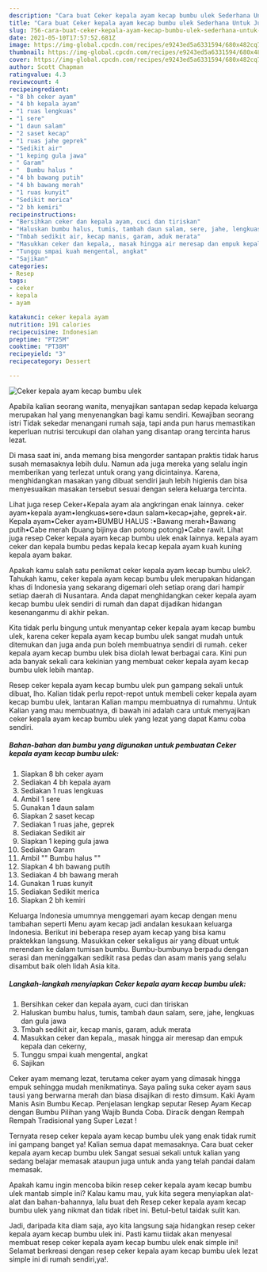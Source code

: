 ```yaml
---
description: "Cara buat Ceker kepala ayam kecap bumbu ulek Sederhana Untuk Jualan"
title: "Cara buat Ceker kepala ayam kecap bumbu ulek Sederhana Untuk Jualan"
slug: 756-cara-buat-ceker-kepala-ayam-kecap-bumbu-ulek-sederhana-untuk-jualan
date: 2021-05-10T17:57:52.681Z
image: https://img-global.cpcdn.com/recipes/e9243ed5a6331594/680x482cq70/ceker-kepala-ayam-kecap-bumbu-ulek-foto-resep-utama.jpg
thumbnail: https://img-global.cpcdn.com/recipes/e9243ed5a6331594/680x482cq70/ceker-kepala-ayam-kecap-bumbu-ulek-foto-resep-utama.jpg
cover: https://img-global.cpcdn.com/recipes/e9243ed5a6331594/680x482cq70/ceker-kepala-ayam-kecap-bumbu-ulek-foto-resep-utama.jpg
author: Scott Chapman
ratingvalue: 4.3
reviewcount: 4
recipeingredient:
- "8 bh ceker ayam"
- "4 bh kepala ayam"
- "1 ruas lengkuas"
- "1 sere"
- "1 daun salam"
- "2 saset kecap"
- "1 ruas jahe geprek"
- "Sedikit air"
- "1 keping gula jawa"
- " Garam"
- "  Bumbu halus "
- "4 bh bawang putih"
- "4 bh bawang merah"
- "1 ruas kunyit"
- "Sedikit merica"
- "2 bh kemiri"
recipeinstructions:
- "Bersihkan ceker dan kepala ayam, cuci dan tiriskan"
- "Haluskan bumbu halus, tumis, tambah daun salam, sere, jahe, lengkuas dan gula jawa"
- "Tmbah sedikit air, kecap manis, garam, aduk merata"
- "Masukkan ceker dan kepala,, masak hingga air meresap dan empuk kepala dan cekerny,"
- "Tunggu smpai kuah mengental, angkat"
- "Sajikan"
categories:
- Resep
tags:
- ceker
- kepala
- ayam

katakunci: ceker kepala ayam 
nutrition: 191 calories
recipecuisine: Indonesian
preptime: "PT25M"
cooktime: "PT38M"
recipeyield: "3"
recipecategory: Dessert

---
```



![Ceker kepala ayam kecap bumbu ulek](https://img-global.cpcdn.com/recipes/e9243ed5a6331594/680x482cq70/ceker-kepala-ayam-kecap-bumbu-ulek-foto-resep-utama.jpg)

Apabila kalian seorang wanita, menyajikan santapan sedap kepada keluarga merupakan hal yang menyenangkan bagi kamu sendiri. Kewajiban seorang istri Tidak sekedar menangani rumah saja, tapi anda pun harus memastikan keperluan nutrisi tercukupi dan olahan yang disantap orang tercinta harus lezat.

Di masa  saat ini, anda memang bisa mengorder santapan praktis tidak harus susah memasaknya lebih dulu. Namun ada juga mereka yang selalu ingin memberikan yang terlezat untuk orang yang dicintainya. Karena, menghidangkan masakan yang dibuat sendiri jauh lebih higienis dan bisa menyesuaikan masakan tersebut sesuai dengan selera keluarga tercinta. 

Lihat juga resep Ceker+Kepala ayam ala angkringan enak lainnya. ceker ayam•kepala ayam•lengkuas•sere•daun salam•kecap•jahe, geprek•air. Kepala ayam•Ceker ayam•BUMBU HALUS :•Bawang merah•Bawang putih•Cabe merah (buang bijinya dan potong potong)•Cabe rawit. Lihat juga resep Ceker kepala ayam kecap bumbu ulek enak lainnya. kepala ayam ceker dan kepala bumbu pedas kepala kecap kepala ayam kuah kuning kepala ayam bakar.

Apakah kamu salah satu penikmat ceker kepala ayam kecap bumbu ulek?. Tahukah kamu, ceker kepala ayam kecap bumbu ulek merupakan hidangan khas di Indonesia yang sekarang digemari oleh setiap orang dari hampir setiap daerah di Nusantara. Anda dapat menghidangkan ceker kepala ayam kecap bumbu ulek sendiri di rumah dan dapat dijadikan hidangan kesenanganmu di akhir pekan.

Kita tidak perlu bingung untuk menyantap ceker kepala ayam kecap bumbu ulek, karena ceker kepala ayam kecap bumbu ulek sangat mudah untuk ditemukan dan juga anda pun boleh membuatnya sendiri di rumah. ceker kepala ayam kecap bumbu ulek bisa diolah lewat berbagai cara. Kini pun ada banyak sekali cara kekinian yang membuat ceker kepala ayam kecap bumbu ulek lebih mantap.

Resep ceker kepala ayam kecap bumbu ulek pun gampang sekali untuk dibuat, lho. Kalian tidak perlu repot-repot untuk membeli ceker kepala ayam kecap bumbu ulek, lantaran Kalian mampu membuatnya di rumahmu. Untuk Kalian yang mau membuatnya, di bawah ini adalah cara untuk menyajikan ceker kepala ayam kecap bumbu ulek yang lezat yang dapat Kamu coba sendiri.

<!--inarticleads1-->

##### Bahan-bahan dan bumbu yang digunakan untuk pembuatan Ceker kepala ayam kecap bumbu ulek:

1. Siapkan 8 bh ceker ayam
1. Sediakan 4 bh kepala ayam
1. Sediakan 1 ruas lengkuas
1. Ambil 1 sere
1. Gunakan 1 daun salam
1. Siapkan 2 saset kecap
1. Sediakan 1 ruas jahe, geprek
1. Sediakan Sedikit air
1. Siapkan 1 keping gula jawa
1. Sediakan  Garam
1. Ambil  &#34;&#34; Bumbu halus &#34;&#34;
1. Siapkan 4 bh bawang putih
1. Sediakan 4 bh bawang merah
1. Gunakan 1 ruas kunyit
1. Sediakan Sedikit merica
1. Siapkan 2 bh kemiri


Keluarga Indonesia umumnya menggemari ayam kecap dengan menu tambahan seperti Menu ayam kecap jadi andalan kesukaan keluarga Indonesia. Berikut ini beberapa resep ayam kecap yang bisa kamu praktekkan langsung. Masukkan ceker sekaligus air yang dibuat untuk merendam ke dalam tumisan bumbu. Bumbu-bumbunya berpadu dengan serasi dan meninggalkan sedikit rasa pedas dan asam manis yang selalu disambut baik oleh lidah Asia kita. 

<!--inarticleads2-->

##### Langkah-langkah menyiapkan Ceker kepala ayam kecap bumbu ulek:

1. Bersihkan ceker dan kepala ayam, cuci dan tiriskan
1. Haluskan bumbu halus, tumis, tambah daun salam, sere, jahe, lengkuas dan gula jawa
1. Tmbah sedikit air, kecap manis, garam, aduk merata
1. Masukkan ceker dan kepala,, masak hingga air meresap dan empuk kepala dan cekerny,
1. Tunggu smpai kuah mengental, angkat
1. Sajikan


Ceker ayam memang lezat, terutama ceker ayam yang dimasak hingga empuk sehingga mudah menikmatinya. Saya paling suka ceker ayam saus tausi yang berwarna merah dan biasa disajikan di resto dimsum. Kaki Ayam Manis Asin Bumbu Kecap. Penjelasan lengkap seputar Resep Ayam Kecap dengan Bumbu Pilihan yang Wajib Bunda Coba. Diracik dengan Rempah Rempah Tradisional yang Super Lezat ! 

Ternyata resep ceker kepala ayam kecap bumbu ulek yang enak tidak rumit ini gampang banget ya! Kalian semua dapat memasaknya. Cara buat ceker kepala ayam kecap bumbu ulek Sangat sesuai sekali untuk kalian yang sedang belajar memasak ataupun juga untuk anda yang telah pandai dalam memasak.

Apakah kamu ingin mencoba bikin resep ceker kepala ayam kecap bumbu ulek mantab simple ini? Kalau kamu mau, yuk kita segera menyiapkan alat-alat dan bahan-bahannya, lalu buat deh Resep ceker kepala ayam kecap bumbu ulek yang nikmat dan tidak ribet ini. Betul-betul taidak sulit kan. 

Jadi, daripada kita diam saja, ayo kita langsung saja hidangkan resep ceker kepala ayam kecap bumbu ulek ini. Pasti kamu tiidak akan menyesal membuat resep ceker kepala ayam kecap bumbu ulek enak simple ini! Selamat berkreasi dengan resep ceker kepala ayam kecap bumbu ulek lezat simple ini di rumah sendiri,ya!.

